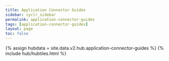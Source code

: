 ```yaml
---
title: Application Connector Guides
sidebar: cyclr_sidebar
permalink: application-connector-guides
tags: [application-connector-guides]
layout: page
toc: false
---
```

{% assign hubdata = site.data.v2.hub.application-connector-guides %}
{% include hub/hubtiles.html %}	